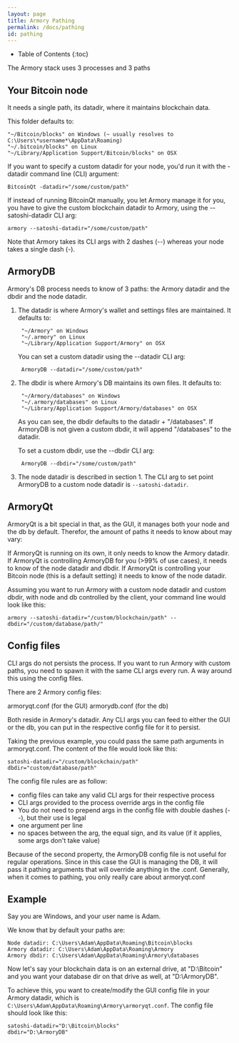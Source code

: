 ```yaml
---
layout: page
title: Armory Pathing
permalink: /docs/pathing
id: pathing
---
```


* Table of Contents
{:toc}

The Armory stack uses 3 processes and 3 paths

## Your Bitcoin node

It needs a single path, its datadir, where it maintains blockchain data.

This folder defaults to:

~~~
"~/Bitcoin/blocks" on Windows (~ usually resolves to C:\Users\*username*\AppData\Roaming)
"~/.bitcoin/blocks" on Linux
"~/Library/Application Support/Bitcoin/blocks" on OSX
~~~

If you want to specify a custom datadir for your node, you'd run it with the -datadir command line (CLI) argument:

~~~
BitcoinQt -datadir="/some/custom/path"
~~~

If instead of running BitcoinQt manually, you let Armory manage it for you, you have to give the custom blockchain datadir to Armory, using the --satoshi-datadir CLI arg:

~~~
armory --satoshi-datadir="/some/custom/path"
~~~

Note that Armory takes its CLI args with 2 dashes (--) whereas your node takes a single dash (-).

## ArmoryDB

Armory's DB process needs to know of 3 paths: the Armory datadir and the dbdir and the node datadir.

1. The datadir is where Armory's wallet and settings files are maintained. It defaults to:

        "~/Armory" on Windows
        "~/.armory" on Linux
        "~/Library/Application Support/Armory" on OSX

    You can set a custom datadir using the --datadir CLI arg:

        ArmoryDB --datadir="/some/custom/path"

2. The dbdir is where Armory's DB maintains its own files. It defaults to:

        "~/Armory/databases" on Windows
        "~/.armory/databases" on Linux
        "~/Library/Application Support/Armory/databases" on OSX

    As you can see, the dbdir defaults to the datadir + "/databases". If ArmoryDB is not given a custom dbdir, it will append "/databases" to the datadir.

    To set a custom dbdir, use the --dbdir CLI arg:

        ArmoryDB --dbdir="/some/custom/path"

3. The node datadir is described in section 1. The CLI arg to set point ArmoryDB to a custom node datadir is `--satoshi-datadir`.

## ArmoryQt

ArmoryQt is a bit special in that, as the GUI, it manages both your node and the db by default. Therefor, the amount of paths it needs to know about may vary:

If ArmoryQt is running on its own, it only needs to know the Armory datadir.
If ArmoryQt is controlling ArmoryDB for you (>99% of use cases), it needs to know of the node datadir and dbdir.
If ArmoryQt is controlling your Bitcoin node (this is a default setting) it needs to know of the node datadir.

Assuming you want to run Armory with a custom node datadir and custom dbdir, with node and db controlled by the client, your command line would look like this:

    armory --satoshi-datadir="/custom/blockchain/path" --dbdir="/custom/database/path/"

## Config files

CLI args do not persists the process. If you want to run Armory with custom paths, you need to spawn it with the same CLI args every run. A way around this using the config files.

There are 2 Armory config files:

armoryqt.conf (for the GUI)
armorydb.conf (for the db)

Both reside in Armory's datadir. Any CLI args you can feed to either the GUI or the db, you can put in the respective config file for it to persist.

Taking the previous example, you could pass the same path arguments in armoryqt.conf. The content of the file would look like this:

    satoshi-datadir="/custom/blockchain/path"
    dbdir="custom/database/path"

The config file rules are as follow:

- config files can take any valid CLI args for their respective process
- CLI args provided to the process override args in the config file
- You do not need to prepend args in the config file with double dashes (--), but their use is legal
- one argument per line
- no spaces between the arg, the equal sign, and its value (if it applies, some args don't take value)

Because of the second property, the ArmoryDB config file is not useful for regular operations. Since in this case the GUI is managing the DB, it will pass it pathing arguments that will override anything in the .conf.
Generally, when it comes to pathing, you only really care about armoryqt.conf

## Example

Say you are Windows, and your user name is Adam.

We know that by default your paths are:

    Node datadir: C:\Users\Adam\AppData\Roaming\Bitcoin\blocks
    Armory datadir: C:\Users\Adam\AppData\Roaming\Armory
    Armory dbdir: C:\Users\Adam\AppData\Roaming\Armory\databases

Now let's say your blockchain data is on an external drive, at "D:\Bitcoin" and you want your database dir on that drive as well, at "D:\ArmoryDB".

To achieve this, you want to create/modify the GUI config file in your Armory datadir, which is `C:\Users\Adam\AppData\Roaming\Armory\armoryqt.conf`. The config file should look like this:

    satoshi-datadir="D:\Bitcoin\blocks"
    dbdir="D:\ArmoryDB"

